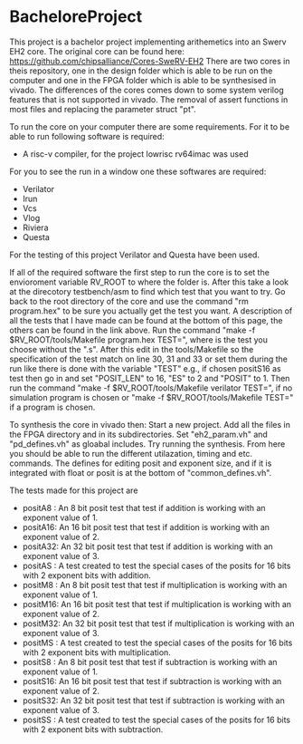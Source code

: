 # BacheloreProject
 This project is a bachelor project implementing arithemetics into an Swerv EH2 core.
 The original core can be found here: https://github.com/chipsalliance/Cores-SweRV-EH2
 There are two cores in theis repository, one in the design folder which is able to be run on the computer and one in the FPGA folder which is able to be synthesised in vivado.
 The differences of the cores comes down to some system verilog features that is not supported in vivado.
 The removal of assert functions in most files and replacing the parameter struct "pt".
 
 To run the core on your computer there are some requirements.
 For it to be able to run following software is required:
  - A risc-v compiler, for the project lowrisc rv64imac was used
 
 For you to see the run in a window one these softwares are required:
  - Verilator
  - Irun
  - Vcs
  - Vlog
  - Riviera
  - Questa

 For the testing of this project Verilator and Questa have been used.

 If all of the required software the first step to run the core is to set the envioroment variable RV_ROOT to where the folder is.
 After this take a look at the direcotory testbench/asm to find which test that you want to try.
 Go back to the root directory of the core and use the command "rm program.hex" to be sure you actually get the test you want.
 A description of all the tests that I have made can be found at the bottom of this page, the others can be found in the link above.
 Run the command "make -f $RV_ROOT/tools/Makefile program.hex TEST=<test>", where <test> is the test you choose without the ".s".
 After this edit in the tools/Makefile so the specification of the test match on line 30, 31 and 33 or set them during the run like there is done with the variable "TEST" e.g., if chosen positS16 as test then go in and set "POSIT_LEN" to 16, "ES" to 2 and "POSIT" to 1.
 Then run the command "make -f $RV_ROOT/tools/Makefile verilator TEST=<test>", if no simulation program is chosen or "make -f $RV_ROOT/tools/Makefile <simulator> TEST=<test>" if a program is chosen.
 
 
To synthesis the core in vivado then:
Start a new project.
Add all the files in the FPGA directory and in its subdirectories.
Set "eh2_param.vh" and "pd_defines.vh" as gloabal includes.
Try running the synthesis.
From here you should be able to run the different utilazation, timing and etc. commands.
The defines for editing posit and exponent size, and if it is integrated with float or posit is at the bottom of "common_defines.vh".

The tests made for this project are
- positA8 : An 8 bit posit test that test if addition is working with an exponent value of 1.
- positA16: An 16 bit posit test that test if addition is working with an exponent value of 2.
- positA32: An 32 bit posit test that test if addition is working with an exponent value of 3.
- positAS : A test created to test the special cases of the posits for 16 bits with 2 exponent bits with addition.
- positM8 : An 8 bit posit test that test if multiplication is working with an exponent value of 1.
- positM16: An 16 bit posit test that test if multiplication is working with an exponent value of 2.
- positM32: An 32 bit posit test that test if multiplication is working with an exponent value of 3.
- positMS : A test created to test the special cases of the posits for 16 bits with 2 exponent bits with multiplication.
- positS8 : An 8 bit posit test that test if subtraction is working with an exponent value of 1.
- positS16: An 16 bit posit test that test if subtraction is working with an exponent value of 2.
- positS32: An 32 bit posit test that test if subtraction is working with an exponent value of 3.
- positSS : A test created to test the special cases of the posits for 16 bits with 2 exponent bits with subtraction.
